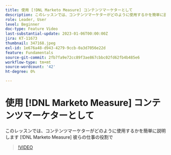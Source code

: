 ```yaml
---
title: 使用 [!DNL Marketo Measure] コンテンツマーケターとして
description: このレッスンでは、コンテンツマーケターがどのように使用するかを簡単に説明します [!DNL Marketo Measure] 彼らの仕事の役割で
role: Leader, User
level: Beginner
doc-type: Feature Video
last-substantial-update: 2023-01-06T00:00:00Z
jira: KT-11673
thumbnail: 347168.jpeg
exl-id: 1e676a48-d943-4279-9ccb-0a3d7056e22d
feature: Fundamentals
source-git-commit: 2fb7fa9e72cc89f3ae867cbbc02fd62fb4b485e6
workflow-type: tm+mt
source-wordcount: '42'
ht-degree: 0%

---
```


# 使用 [!DNL Marketo Measure] コンテンツマーケターとして

このレッスンでは、コンテンツマーケターがどのように使用するかを簡単に説明します [!DNL Marketo Measure] 彼らの仕事の役割で

>[!VIDEO](https://video.tv.adobe.com/v/347168/?quality=12&learn=on)
